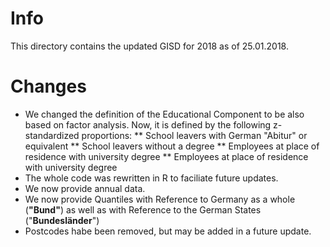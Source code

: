 # Info
This directory contains the updated GISD for 2018 as of 25.01.2018. 

# Changes
* We changed the definition of the Educational Component to be also based on factor analysis. Now, it is defined by the following z-standardized proportions: 
** School leavers with German "Abitur" or equivalent
** School leavers without a degree
** Employees at place of residence with university degree
** Employees at place of residence with university degree
* The whole code was rewritten in R to faciliate future updates.
* We now provide annual data.
* We now provide Quantiles with Reference to Germany as a whole (__"Bund"__) as well as with Reference to the German States ("__Bundesländer__")
* Postcodes habe been removed, but may be added in a future update.

